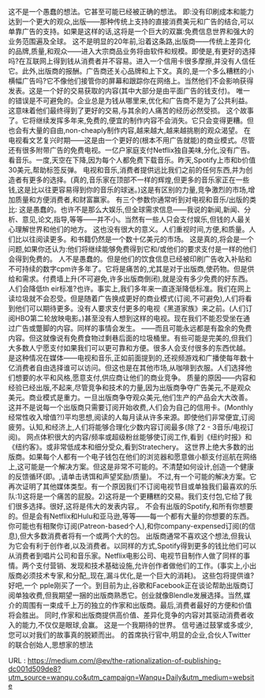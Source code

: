 这不是一个愚蠢的想法。它甚至可能已经被正确的想法。 
 即:没有印刷成本和能力达到一个更大的观众,出版——那种传统上支持的直接消费美元和广告的结合,可以单靠广告的支持。如果是这样的话,这将是一个巨大的双赢:免费信息世界和强大的业务范围遍及全球。 
 这不是明显的20年前,沿着这条路,出版商——传统上差异化的品牌,质量,和观众——进入大宗商品业务将由软件和规模。即使是,有更好的选择吗?在互联网上得到钱从消费者并不容易。进入一个信用卡很多摩擦,并没有人信任它。此外,出版商的报酬。广告商还关心品牌和上下文。真的,是一个多么糟糕的小横幅广告吗?它不像他们接管你的屏幕和跟踪你在网络上。当然他们不会影响获得发表。这是一个好的交易获取的内容(其中大部分是由平面广告的钱支付)。 
 唯一的错误是不可避免的。企业总是为钱从哪里来,优化和广告商不是为了公共利益。这意味着他们最终得到了更好的交易,与其余的人痛苦的经历必然受损。 
 这个故事了。它将继续发挥多年来,免费的,便宜的制作内容不会消失。它只会变得更糟。但也会有大量的自由,non-cheaply制作内容,越来越大,越来越挑剔的观众渴望。 
 在电视看文艺复兴时期——这是由一个更好的(根本不用广告就能)的商业模式。尽管还有很多附带广告的免费电视。一亿户家庭支付Netflix独自美味,分化,没有广告。看音乐。一度,天空在下降,因为每个人都免费下载音乐。昨天,Spotify上市和b价值30美元,帮助标签反弹。 
 电视和音乐,消费者提供远比我们之前的任何东西,并为创造者有更多的选择。(真的,音乐家在顶部不一样的辉煌,但更多的音乐家正在一些钱,这是比以往更容易得到你的音乐的球迷。)这是有区别的力量,竞争激烈的市场,增加质量和方便消费者,和财富赢家。 
 有三个参数你通常听到对电视和音乐/出版的类比: 
 这是愚蠢的。也许不是那么大娱乐,但全球需求信息——我说的新闻,新闻、分析、意见,论文,指导,等等——并不小。当然有一些人只会支付娱乐,但钱的人最关心理解世界和他们的地方。 
 这也没有很大的意义。人们重视时间,方便,和质量。人们比以往阅读更多。和书籍仍然是一个数十亿美元的市场。 
 这是真的,将会是一个问题,如果你还认为:他们将继续能够免费得到它和/或他们的要求支付是一样的他们会得到免费的。 
 人不是愚蠢的。但是他们的饮食信息已经被印刷广告收入补贴和不可持续的数字cpm许多年了。它将是痛苦的,尤其是对于出版商,使药物。但是供给和需求。付费墙上升(不可避免,许多出版商倒闭),就是没有多少免费的好东西。 
 人们会降低th 
 eir标准?也许。事实上,我们多年来一直逐渐降低标准。我们在网上读垃圾就不会忍受。但是随着广告换成更好的商业模式(订阅,不可避免),人们将看到他们可以期待更多。没有人要求支付更多的电视《黑道家族》来之前。(人们订阅HBO第二轮放映电影。)甚至没有人想到这样的电视。现在我们不能忍受坐在通过广告或蹩脚的内容。同样的事情会发生。 
 ——而且可能永远都是有盈余的免费内容。但这就像说有免费食物过剩巷后面的垃圾桶里。有些可能是完美的,但我们大多数人宁愿支付如果我们可以更可靠和方便。很多人会支付很多的东西优越。 
 是这种情况在媒体——电视和音乐,正如前面提到的,还视频游戏和广播使每年数十亿消费者自由选择谁可以访问。但这也是在其他市场,从咖啡到衣服。人们选择他们想要的水平和风格,愿意支付,供应商让他们的商业竞争。 
 质量的原因——内容和经验已经出版,不起来,尽管竞争和技术的力量,因为出版商争夺广告美元,不是观众美元。商业模式是重力。一旦出版商争夺观众美元,他们生产的产品会大大改善。 
 这并不是说每一个出版商只需要订阅开始收费,人们会为自己的信用卡。(Monthly经常性收入增值?!)平均思想,阅读的人每月读从许多来源。即使他们非常便宜,订阅疲劳。认知,和经济上,人们将能够合理化少数内容订阅最多(除了2 - 3音乐/电视订阅)。 
 网点体积很大的内容/频率或超级粉丝能够使订阅工作,看到《纽约时报》和《纽约客》。或非常低成本和细分受众,看到Stratechery。 
 这世界上绝大多数的出版商。如果每个人都有一个电子钱包在他们的浏览器和愿意做小额支付巡航在网络上,这可能是一个解决方案。但这是非常不可能的。不清楚如何设计,创造一个健康的反馈循环(即。,请单击诱饵和声望奖励/质量)。 
 不过,有一个可能的解决方案。它再次证明了其他媒体类型。有一个原因我们不订阅电视节目或单独我们最喜欢的乐队:1)这将是一个痛苦的屁股。2)这将是一个更糟糕的交易。我们支付包,它给了我们很多选择。很好,这将是伟大的发表内容,。 
 不会有出版的Spotify,和所有你想要的。但是会有Netflix和Hulu和亚马逊,等等——每一个都有大量的你想要的东西。你可能也有相聚你订阅(Patreon-based个人),和你company-expensed订阅(的信息),但大多数消费者将有一个或两个大的包。 
 出版商通常不喜欢这个想法,但我认为它会有利于创作者,以及消费者。以同样的方式,Spotify得到更多的钱比他们可以从消费者到唱片公司和音乐家。Netflix电影公司、电视节目制作人做了同样的事情。两个支付营销、发现和技术基础设施,允许创作者做他们的工作。(事实上,小出版商必须技术专家,和分配,,现在,漏斗优化,是一个巨大的消耗)。 
 这些包将提供谁?好吧,一个 
 pple刚买了一个。到目前为止,谷歌和Facebook正在谈论帮助出版商订阅单独收费,但我期望一捆的出版商熟悉它。创业就像Blendle发展选择。当然,媒介的周围有一束成千上万的独立的作家和出版商。最后,消费者最好的方便和价值将会胜出。 
 同时,作家和出版商提供高价值、差异化竞争的内容对其驱动消费者收入的能力,不仅仅是眼球,会赢。 
 这是一个我期待的世界。 
 信号通过鼓掌或多或少,您可以对我们的故事真的脱颖而出。 
 的首席执行官中,明显的企业,合伙人Twitter的联合创始人,思想家的想法 
  
   
  URL : https://medium.com/@ev/the-rationalization-of-publishing-dc001d509de8?utm_source=wanqu.co&utm_campaign=Wanqu+Daily&utm_medium=website